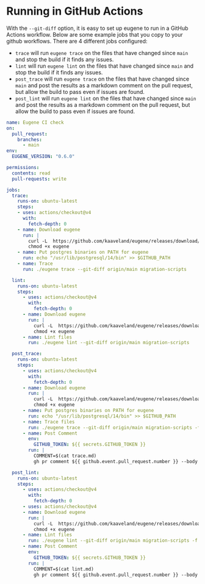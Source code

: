 # Running in GitHub Actions

With the `--git-diff` option, it is easy to set up eugene to run in a GitHub Actions workflow.
Below are some example jobs that you copy to your github workflows. There are 4 different jobs
configured:

- `trace` will run `eugene trace` on the files that have changed since `main` and stop the build
  if it finds any issues.
- `lint` will run `eugene lint` on the files that have changed since `main` and stop the build
  if it finds any issues.
- `post_trace` will run `eugene trace` on the files that have changed since `main` and post the
  results as a markdown comment on the pull request, but allow the build to pass even if issues
  are found.
- `post_lint` will run `eugene lint` on the files that have changed since `main` and post the
  results as a markdown comment on the pull request, but allow the build to pass even if issues
  are found.

```yaml
name: Eugene CI check
on:
  pull_request:
    branches:
      - main
env:
  EUGENE_VERSION: "0.6.0"

permissions:
  contents: read
  pull-requests: write

jobs:
  trace:
    runs-on: ubuntu-latest
    steps:
    - uses: actions/checkout@v4
      with:
        fetch-depth: 0
    - name: Download eugene
      run: |
        curl -L  https://github.com/kaaveland/eugene/releases/download/$EUGENE_VERSION/eugene-x86_64-unknown-linux-musl -o eugene
        chmod +x eugene
    - name: Put postgres binaries on PATH for eugene
      run: echo "/usr/lib/postgresql/14/bin" >> $GITHUB_PATH
    - name: Trace
      run: ./eugene trace --git-diff origin/main migration-scripts

  lint:
    runs-on: ubuntu-latest
    steps:
      - uses: actions/checkout@v4
        with:
          fetch-depth: 0
      - name: Download eugene
        run: |
          curl -L  https://github.com/kaaveland/eugene/releases/download/$EUGENE_VERSION/eugene-x86_64-unknown-linux-musl -o eugene
          chmod +x eugene
      - name: Lint files
        run: ./eugene lint --git-diff origin/main migration-scripts

  post_trace:
    runs-on: ubuntu-latest
    steps:
      - uses: actions/checkout@v4
        with:
          fetch-depth: 0
      - name: Download eugene
        run: |
          curl -L  https://github.com/kaaveland/eugene/releases/download/$EUGENE_VERSION/eugene-x86_64-unknown-linux-musl -o eugene
          chmod +x eugene
      - name: Put postgres binaries on PATH for eugene
        run: echo "/usr/lib/postgresql/14/bin" >> $GITHUB_PATH
      - name: Trace files
        run: ./eugene trace --git-diff origin/main migration-scripts -f md --accept-failures > trace.md
      - name: Post Comment
        env:
          GITHUB_TOKEN: ${{ secrets.GITHUB_TOKEN }}
        run: |
          COMMENT=$(cat trace.md)
          gh pr comment ${{ github.event.pull_request.number }} --body "$COMMENT"

  post_lint:
    runs-on: ubuntu-latest
    steps:
      - uses: actions/checkout@v4
        with:
          fetch-depth: 0
      - uses: actions/checkout@v4
      - name: Download eugene
        run: |
          curl -L  https://github.com/kaaveland/eugene/releases/download/$EUGENE_VERSION/eugene-x86_64-unknown-linux-musl -o eugene
          chmod +x eugene
      - name: Lint files
        run: ./eugene lint --git-diff origin/main migration-scripts -f md --accept-failures > lint.md
      - name: Post Comment
        env:
          GITHUB_TOKEN: ${{ secrets.GITHUB_TOKEN }}
        run: |
          COMMENT=$(cat lint.md)
          gh pr comment ${{ github.event.pull_request.number }} --body "$COMMENT"
```

